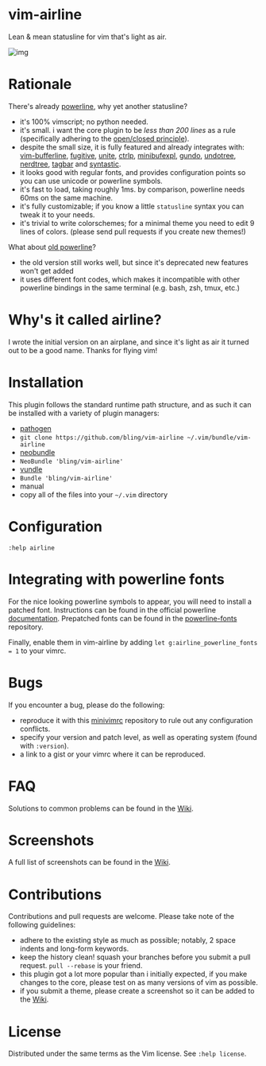 # vim-airline

Lean &amp; mean statusline for vim that's light as air.

![img](https://github.com/bling/vim-airline/wiki/screenshots/light.png)

# Rationale

There's already [powerline][b], why yet another statusline?

*  it's 100% vimscript; no python needed.
*  it's small.  i want the core plugin to be *less than 200 lines* as a rule (specifically adhering to the [open/closed principle][h]).
*  despite the small size, it is fully featured and already integrates with: [vim-bufferline][f], [fugitive][d], [unite][i], [ctrlp][j], [minibufexpl][o], [gundo][p], [undotree][q], [nerdtree][r], [tagbar][s] and [syntastic][e].
*  it looks good with regular fonts, and provides configuration points so you can use unicode or powerline symbols.
*  it's fast to load, taking roughly 1ms.  by comparison, powerline needs 60ms on the same machine.
*  it's fully customizable; if you know a little `statusline` syntax you can tweak it to your needs.
*  it's trivial to write colorschemes; for a minimal theme you need to edit 9 lines of colors. (please send pull requests if you create new themes!)

What about [old powerline][a]?

*  the old version still works well, but since it's deprecated new features won't get added
*  it uses different font codes, which makes it incompatible with other powerline bindings in the same terminal (e.g. bash, zsh, tmux, etc.)

# Why's it called airline?

I wrote the initial version on an airplane, and since it's light as air it turned out to be a good name.  Thanks for flying vim!

# Installation

This plugin follows the standard runtime path structure, and as such it can be installed with a variety of plugin managers:

*  [pathogen][k]
  *  `git clone https://github.com/bling/vim-airline ~/.vim/bundle/vim-airline`
*  [neobundle][l]
  *  `NeoBundle 'bling/vim-airline'`
*  [vundle][m]
  *  `Bundle 'bling/vim-airline'`
*  manual
  *  copy all of the files into your `~/.vim` directory

# Configuration

`:help airline`

# Integrating with powerline fonts

For the nice looking powerline symbols to appear, you will need to install a patched font.  Instructions can be found in the official powerline [documentation][t].  Prepatched fonts can be found in the [powerline-fonts][c] repository.

Finally, enable them in vim-airline by adding `let g:airline_powerline_fonts = 1` to your vimrc.

# Bugs

If you encounter a bug, please do the following:

*  reproduce it with this [minivimrc][g] repository to rule out any configuration conflicts.
*  specify your version and patch level, as well as operating system (found with `:version`).
*  a link to a gist or your vimrc where it can be reproduced.

# FAQ

Solutions to common problems can be found in the [Wiki](https://github.com/bling/vim-airline/wiki/FAQ).

# Screenshots

A full list of screenshots can be found in the [Wiki][n].

# Contributions

Contributions and pull requests are welcome.  Please take note of the following guidelines:

*  adhere to the existing style as much as possible; notably, 2 space indents and long-form keywords.
*  keep the history clean! squash your branches before you submit a pull request. `pull --rebase` is your friend.
*  this plugin got a lot more popular than i initially expected, if you make changes to the core, please test on as many versions of vim as possible.
*  if you submit a theme, please create a screenshot so it can be added to the [Wiki][n].

# License

Distributed under the same terms as the Vim license.  See `:help license`.


[a]: https://github.com/Lokaltog/vim-powerline
[b]: https://github.com/Lokaltog/powerline
[c]: https://github.com/Lokaltog/powerline-fonts
[d]: https://github.com/tpope/vim-fugitive
[e]: https://github.com/scrooloose/syntastic
[f]: https://github.com/bling/vim-bufferline
[g]: https://github.com/bling/minivimrc
[h]: http://en.wikipedia.org/wiki/Open/closed_principle
[i]: https://github.com/Shougo/unite.vim
[j]: https://github.com/kien/ctrlp.vim
[k]: https://github.com/tpope/vim-pathogen
[l]: https://github.com/Shougo/neobundle.vim
[m]: https://github.com/gmarik/vundle
[n]: https://github.com/bling/vim-airline/wiki/Screenshots
[o]: https://github.com/techlivezheng/vim-plugin-minibufexpl
[p]: https://github.com/sjl/gundo.vim
[q]: https://github.com/mbbill/undotree
[r]: https://github.com/scrooloose/nerdtree
[s]: https://github.com/majutsushi/tagbar
[t]: https://powerline.readthedocs.org/en/latest/fontpatching.html
